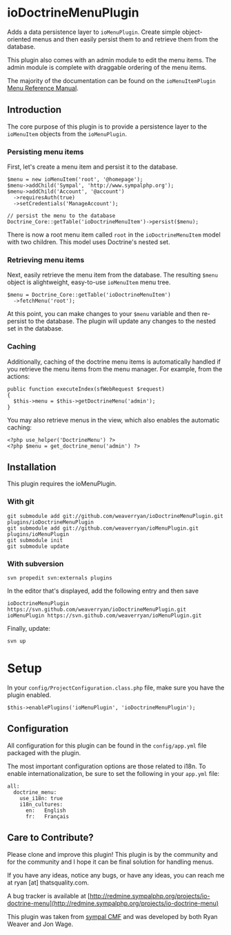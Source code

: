 ioDoctrineMenuPlugin
====================

Adds a data persistence layer to `ioMenuPlugin`. Create simple object-oriented
menus and then easily persist them to and retrieve them from the database.

This plugin also comes with an admin module to edit the menu items. The
admin module is complete with draggable ordering of the menu items.

The majority of the documentation can be found on the `ioMenuItemPlugin`
[Menu Reference Manual](http://github.com/weaverryan/ioMenuPlugin/tree/master/docs/).

Introduction
------------

The core purpose of this plugin is to provide a persistence layer to the
`ioMenuItem` objects from the `ioMenuPlugin`.

### Persisting menu items

First, let's create a menu item and persist it to the database.

    $menu = new ioMenuItem('root', '@homepage');
    $menu->addChild('Sympal', 'http://www.sympalphp.org');
    $menu->addChild('Account', '@account')
      ->requiresAuth(true)
      ->setCredentials('ManageAccount');

    // persist the menu to the database
    Doctrine_Core::getTable('ioDoctrineMenuItem')->persist($menu);

There is now a root menu item called `root` in the `ioDoctrineMenuItem`
model with two children. This model uses Doctrine's nested set.

### Retrieving menu items

Next, easily retrieve the menu item from the database. The resulting
`$menu` object is alightweight, easy-to-use `ioMenuItem` menu tree.

    $menu = Doctrine_Core::getTable('ioDoctrineMenuItem')
      ->fetchMenu('root');

At this point, you can make changes to your `$menu` variable and then
re-persist to the database. The plugin will update any changes to the
nested set in the database.

### Caching

Additionally, caching of the doctrine menu items is automatically handled
if you retrieve the menu items from the menu manager. For example, from
the actions:

    public function executeIndex(sfWebRequest $request)
    {
      $this->menu = $this->getDoctrineMenu('admin');
    }

You may also retrieve menus in the view, which also enables the automatic
caching:

    <?php use_helper('DoctrineMenu') ?>
    <?php $menu = get_doctrine_menu('admin') ?>

Installation
------------

This plugin requires the ioMenuPlugin.

### With git

    git submodule add git://github.com/weaverryan/ioDoctrineMenuPlugin.git plugins/ioDoctrineMenuPlugin
    git submodule add git://github.com/weaverryan/ioMenuPlugin.git plugins/ioMenuPlugin
    git submodule init
    git submodule update

### With subversion

    svn propedit svn:externals plugins

In the editor that's displayed, add the following entry and then save

    ioDoctrineMenuPlugin https://svn.github.com/weaverryan/ioDoctrineMenuPlugin.git
    ioMenuPlugin https://svn.github.com/weaverryan/ioMenuPlugin.git

Finally, update:

    svn up

# Setup

In your `config/ProjectConfiguration.class.php` file, make sure you have
the plugin enabled.

    $this->enablePlugins('ioMenuPlugin', 'ioDoctrineMenuPlugin');

Configuration
-------------

All configuration for this plugin can be found in the `config/app.yml`
file packaged with the plugin.

The most important configuration options are those related to i18n. To
enable internationalization, be sure to set the following in your `app.yml`
file:

    all:
      doctrine_menu:
        use_i18n: true
        i18n_cultures:
          en:   English
          fr:   Français

Care to Contribute?
-------------------

Please clone and improve this plugin! This plugin is by the community and
for the community and I hope it can be final solution for handling menus.

If you have any ideas, notice any bugs, or have any ideas, you can reach
me at ryan [at] thatsquality.com.

A bug tracker is available at
[http://redmine.sympalphp.org/projects/io-doctrine-menu](http://redmine.sympalphp.org/projects/io-doctrine-menu)

This plugin was taken from [sympal CMF](http://www.sympalphp.org) and was
developed by both Ryan Weaver and Jon Wage.
